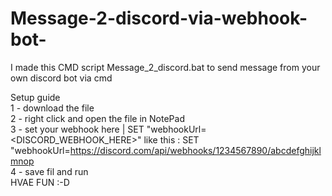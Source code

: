 # Message-2-discord-via-webhook-bot-
I made this CMD script Message_2_discord.bat to send message from your own discord bot via cmd 

Setup guide                                                                                                                                                                                                                                                                                                                    
1 - download the file                                                                                                                                                                                                                                           
2 - right click and open the file in NotePad                                                                                                                                                                                                                                          
3 - set your webhook here | SET "webhookUrl=<DISCORD_WEBHOOK_HERE>" like this : SET "webhookUrl=https://discord.com/api/webhooks/1234567890/abcdefghijklmnop                                                                                                                                                                                                                                          
4 - save fil and run                                                                                                                                                                                                                                           
HVAE FUN :-D
